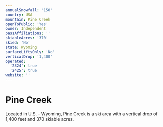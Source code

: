 ```yaml
---
annualSnowfall: '150'
country: USA
mountain: Pine Creek
openToPublic: 'Yes'
owner: Independent
passAffiliations: ''
skiableAcres: '370'
skied: 'No'
state: Wyoming
surfaceLiftsOnly: 'No'
verticalDrop: '1,400'
operated:
  '2324': true
  '2425': true
website: ''
---
```



# Pine Creek

Located in U.S. - Wyoming, Pine Creek is a ski area with a vertical drop of 1,400 feet and 370 skiable acres.
